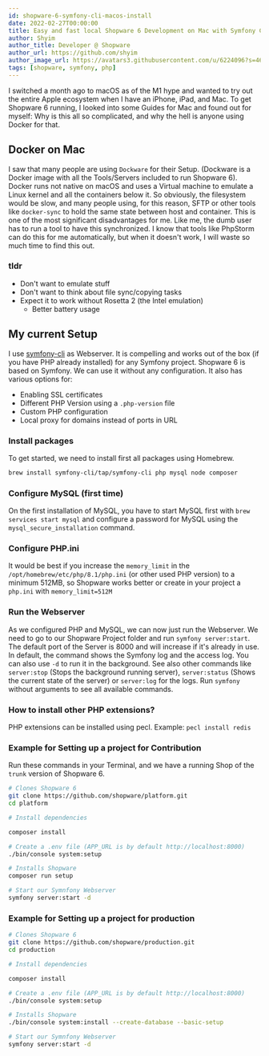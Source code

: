 ```yaml
---
id: shopware-6-symfony-cli-macos-install
date: 2022-02-27T00:00:00
title: Easy and fast local Shopware 6 Development on Mac with Symfony CLI
author: Shyim
author_title: Developer @ Shopware
author_url: https://github.com/shyim
author_image_url: https://avatars3.githubusercontent.com/u/6224096?s=460&u=18be3a2d46f07dd42fc2b6dee9b4b9b68bca28d2&v=4
tags: [shopware, symfony, php]
---
```


I switched a month ago to macOS as of the M1 hype and wanted to try out the entire Apple ecosystem when I have an iPhone, iPad, and Mac. To get Shopware 6 running, I looked into some Guides for Mac and found out for myself: Why is this all so complicated, and why the hell is anyone using Docker for that.

## Docker on Mac

I saw that many people are using `Dockware` for their Setup. (Dockware is a Docker image with all the Tools/Servers included to run Shopware 6). 
Docker runs not native on macOS and uses a Virtual machine to emulate a Linux kernel and all the containers below it. 
So obviously, the filesystem would be slow, and many people using, for this reason, SFTP or other tools like `docker-sync` to hold the same state between host and container.
This is one of the most significant disadvantages for me. Like me, the dumb user has to run a tool to have this synchronized. I know that tools like PhpStorm can do this for me automatically, but when it doesn't work, I will waste so much time to find this out.

### tldr

- Don't want to emulate stuff
- Don't want to think about file sync/copying tasks
- Expect it to work without Rosetta 2 (the Intel emulation)
    - Better battery usage

## My current Setup

I use [symfony-cli](https://symfony.com/doc/current/setup/symfony_server.html) as Webserver. It is compelling and works out of the box (if you have PHP already installed) for any Symfony project. Shopware 6 is based on Symfony. We can use it without any configuration. It also has various options for:

- Enabling SSL certificates
- Different PHP Version using a `.php-version` file
- Custom PHP configuration
- Local proxy for domains instead of ports in URL

### Install packages

To get started, we need to install first all packages using Homebrew.

```bash
brew install symfony-cli/tap/symfony-cli php mysql node composer
```

### Configure MySQL (first time)

On the first installation of MySQL, you have to start MySQL first with `brew services start mysql` and configure a password for MySQL using the `mysql_secure_installation` command.

### Configure PHP.ini

It would be best if you increase the `memory_limit` in the `/opt/homebrew/etc/php/8.1/php.ini` (or other used PHP version) to a minimum 512MB, so Shopware works better or create in your project a `php.ini` with `memory_limit=512M`

### Run the Webserver

As we configured PHP and MySQL, we can now just run the Webserver. We need to go to our Shopware Project folder and run `symfony server:start`. The default port of the Server is 8000 and will increase if it's already in use. In default, the command shows the Symfony log and the access log. You can also use `-d` to run it in the background. See also other commands like `server:stop` (Stops the background running server), `server:status` (Shows the current state of the server) or `server:log` for the logs. Run `symfony` without arguments to see all available commands.

### How to install other PHP extensions?

PHP extensions can be installed using pecl. Example: `pecl install redis`

### Example for Setting up a project for Contribution

Run these commands in your Terminal, and we have a running Shop of the `trunk` version of Shopware 6.

```bash
# Clones Shopware 6
git clone https://github.com/shopware/platform.git
cd platform

# Install dependencies

composer install

# Create a .env file (APP_URL is by default http://localhost:8000)
./bin/console system:setup

# Installs Shopware
composer run setup

# Start our Symnfony Webserver
symfony server:start -d
```

### Example for Setting up a project for production

```bash
# Clones Shopware 6
git clone https://github.com/shopware/production.git
cd production

# Install dependencies

composer install

# Create a .env file (APP_URL is by default http://localhost:8000)
./bin/console system:setup

# Installs Shopware
./bin/console system:install --create-database --basic-setup

# Start our Symnfony Webserver
symfony server:start -d
```
